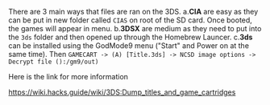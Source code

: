 There are 3 main ways that files are ran on the 3DS.
  a.**CIA** are easy as they can be put in new folder called `CIAS` on root of the SD card. Once booted, the games will appear in menu.
  b.**3DSX** are medium as they need to put into the `3ds` folder and then opened up through the Homebrew Launcer.
  c.**3ds** can be installed using the GodMode9 menu ("Start" and Power on at the same time). Then `GAMECART -> (A) [Title.3ds] -> NCSD image options -> Decrypt file ():/gm9/out)`

Here is the link for more information

https://wiki.hacks.guide/wiki/3DS:Dump_titles_and_game_cartridges
